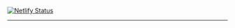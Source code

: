 [![Netlify Status](https://api.netlify.com/api/v1/badges/b32eb49e-ad32-4cff-a027-07027eb5cea5/deploy-status)](https://app.netlify.com/sites/outlier/deploys)

---


